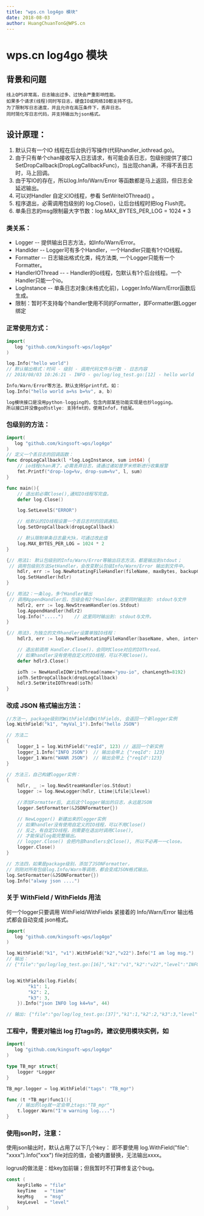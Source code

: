 ```yaml
---
title: "wps.cn log4go 模块"
date: 2018-08-03
author: HuangChuanTonG@WPS.cn
---
```


# wps.cn log4go 模块

## 背景和问题

    线上QPS非常高，日志输出过多、过快会严重影响性能。
    如果多个请求(线程)同时写日志，硬盘IO或网络IO都支持不住。
    为了限制写日志速度，并且允许在高压条件下，丢弃日志。
    同时简化写日志代码，并支持输出为json格式。

## 设计原理：

1. 默认只有一个IO 线程在后台执行写操作(代码handler_iothread.go)。
2. 由于只有单个chan接收写入日志请求，有可能会丢日志，包级别提供了接口 SetDropCallback(DropLogCallbackFunc)，当出现chan满，不得不丢日志时，马上回调。
3. 由于写IO的存在，所以log.Info/Warn/Error 等函数都是马上返回，但日志全延迟输出。
4. 可以对Handler 自定义IO线程，参看 SetWriteIOThread() 。
5. 程序退出，必需调用包级别的 log.Close()，让后台线程时把log Flush完。
6. 单条日志的msg限制最大字节数：log.MAX_BYTES_PER_LOG = 1024 * 3


### 类关系：

- Logger    -- 提供输出日志方法，如Info/Warn/Error。
- Handlder  -- Logger可有多个Handler，一个Handler只能有1个IO线程。
- Formatter -- 日志输出格式化类，纯方法类, 一个Logger只能有一个Formatter。
- HandlerIOThread -- - Handler的io线程，包默认有1个后台线程。一个Handler只能一个io。
- LogInstance -- 单条日志对象(未格式化前)，Logger.Info/Warn/Error函数后生成。
- 限制：暂时不支持每个handler使用不同的Formatter，即Formatter跟Logger绑定


### 正常使用方式：
```go
import(
   log "github.com/kingsoft-wps/log4go"
)

log.Info("hello world") 
// 默认输出格式：时间 - 级别 - 调用代码文件与行数 - 日志内容
// 2018/08/03 10:26:21 - INFO - go/log/log_test.go:[12] - hello world

Info/Warn/Error等方法，默认支持Sprintf式，如：
log.Info("hello world a=%s b=%v", a, b)

log模块接口是没用python-logging的，包含内部某些功能实现是也抄logging。
所以接口并没像go的stlye: 支持fmt的，使用Infof，f结尾。
```

### 包级别的方法：
```go
import(
   log "github.com/kingsoft-wps/log4go"
)
// 定义一个丢日志的回调函数：
func dropLogCallback(l *log.LogInstance, sum int64) {
    // io线程chan满了，必需丢弃日志，请通过诸如普罗米修斯进行收集报警
    fmt.Printf("drop-log=%v, drop-sum=%v", l, sum)
}

func main(){
    // 退出前必需Close(),通知IO线程写完盘。
    defer log.Close()

    log.SetLevelS("ERROR") 

    // 给默认的IO线程设置一个丢日志时的回调通知。
    log.SetDropCallback(dropLogCallback) 

    // 默认限制单条日志最大3k，可通过改此值
    log.MAX_BYTES_PER_LOG = 1024 * 2  
}

{// 用法1: 默认包级别的Info/Warn/Error等输出日志方法，都是输出到stdout；
 // 调用包级别方法SetHandler，会改变默认包级Info/Warn/Error 输出到文件中。
    hdlr, err := log.NewRotatingFileHandler(fileName, maxBytes, backupCount)
    log.SetHandler(hdlr)
}

{// 用法2：一条log，多个Handler输出
 // 调用AppendHandler后，包级会有2个Hanlder，这里同时输出到: stdout与文件
    hdlr2, err := log.NewStreamHandler(os.Stdout)
    log.AppendHandler(hdlr2)
    log.Info(".....")    // 这里同时输出到: stdout与文件。
}

{// 用法3，为独立的文件handler设置单独IO线程：
    hdlr3, err := log.NewTimeRotatingFileHandler(baseName, when, interval)

    // 退出前调用 Handler.Close()，会同时Close对应的IOThread。
    // 如果handler没有使用自定义的IO线程，可以不用Close()。
    defer hdlr3.Close()

    ioTh := NewHandleIOWriteThread(name="you-io", chanLength=8192)
    ioTh.SetDropCallback(dropLogCallback)
    hdlr3.SetWriteIOThread(ioTh)
}
```
### 改成 JSON 格式输出方法：
```go
//方法一, package级别的WithField或WithFields, 会返回一个新logger实例
log.WithField("k1", "myVal_1").Info("hello JSON")

// 方法二
{
    logger_1 = log.WithField("reqId", 123) // 返回一个新实例
    logger_1.Info("INFO JSON")  // 输出会带上 {"reqId": 123}
    logger_1.Warn("WANR JSON")  // 输出会带上 {"reqId":123}
}

// 方法三，自己构建logger实例：
{
    hdlr, _ := log.NewStreamHandler(os.Stdout)
    logger := log.NewLogger(hdlr, Ltime|Lfile|Llevel)

    //添加Formatter后, 此后这个logger输出的日志，永远是JSON
    logger.SetFormatter(&JSONFormatter{})  

    // NewLogger() 新建出来的logger实例
    // 如果handler没有使用自定义的IO线程，可以不用Close()
    // 反之，有自定IO线程，则需要在退出时调用Close(),
    // 才能保证log能完整输出。
    // logger.Close() 会把内部handlers全Close(), 所以不必再一一close。
    logger.Close()  
}

// 方法四，如果是package级别，添加了JSONFormatter，
// 则刚对所有包级log.Info/Warn等调用，都会变成JSON格式输出。
log.SetFormatter(&JSONFormatter{}) 
log.Info("alway json ....")
```

### 关于 WithField / WithFields 用法

何一个logger只要调用 WithField/WithFields 紧接着的 Info/Warn/Error
输出格式都会自动变成 json格式。

```go
import(
   log "github.com/kingsoft-wps/log4go"
)

log.WithField("k1", "v1").WithField("k2","v22").Info("I am log msg.")
// 输出：
// {"file":"go/log/log_test.go:[16]","k1":"v1","k2":"v22","level":"INFO","msg":"I am log msg.","time":"2018/08/03 10:59:15"}


log.WithFields(log.Fields{
        "k1": 1,
        "k2": 2,
        "k3": 3,
    }).Info("json INFO log k4=%v", 44)

// 输出: {"file":"go/log/log_test.go:[37]","k1":1,"k2":2,"k3":3,"level":"INFO","msg":"json INFO log k4=44","time":"2018/08/03 11:04:59"}

```

### 工程中，需要对输出 log 打tags的，建议使用模块实例，如
```go
import(
   log "github.com/kingsoft-wps/log4go"
)

type TB_mgr struct{
    logger *Logger
}

TB_mgr.logger = log.WithField("tags": "TB_mgr")

func (t *TB_mgr)func1(){
    // 输出的log就一定会带上tags:"TB_mgr"
    t.logger.Warn("I'm warning log....")
}

```


### 使用json时，注意：

使用json输出时，默认占用了以下几个key：
即不要使用 log.WithField("file": "xxxx").Info("xxx") 
file对应的值，会被内置替换，无法输出xxxx。

logrus的做法是：给key加前辍；但我暂时不打算修复这个bug。

```go
const (
    keyFileNo = "file"
    keyTime   = "time"
    keyMsg    = "msg"
    keyLevel  = "level"
)
```
